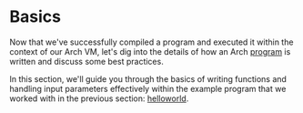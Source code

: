 # Basics

Now that we've successfully compiled a program and executed it within the context of our Arch VM, let's dig into the details of how an Arch [program] is written and discuss some best practices.

In this section, we'll guide you through the basics of writing functions and handling input parameters effectively within the example program that we worked with in the previous section: [helloworld].

[program]: ../program/program.md
[helloworld]: https://github.com/Arch-Network/arch-local/blob/main/examples/helloworld

